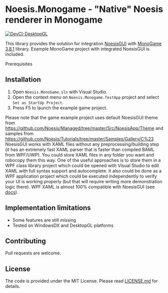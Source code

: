 Noesis.Monogame - "Native" Noesis renderer in Monogame
=============

[![DevCI-DesktopGL](https://github.com/ManoxCZ/Noesis.Monogame/actions/workflows/dotnet.yml/badge.svg)](https://github.com/ManoxCZ/Noesis.Monogame/actions/workflows/dotnet.yml)

This library provides the solution for integration [NoesisGUI](http://noesisengine.com) with [MonoGame 3.8.1](http://monogame.net) library.
Example MonoGame project with integrated NoesisGUI is included.

Prerequisites

Installation
-----
1. Open `Noesis.MonoGame.sln` with Visual Studio.
2. Open the context menu on `Noesis.Monogame.TestApp` project and select `Set as StartUp Project`.
3. Press F5 to launch the example game project.

Please note that the game example project uses default NoesisGUI theme from https://github.com/Noesis/Managed/tree/master/Src/NoesisApp/Theme and samples from https://github.com/Noesis/Tutorials/tree/master/Samples/Gallery/C%23 NoesisGUI works with XAML files without any preprocessing/building step (it has an extremely fast XAML parser that is faster than compiled BAML from WPF/UWP). You could store XAML files in any folder you want and robocopy them this way. One of the useful approaches is to store them in a WPF class library project which could be opened with Visual Studio to edit XAML with full syntax support and autocomplete. It also could be done as a WPF application project which could be executed independently to verify your UI is working properly (but that will require writing more demonstration logic there). WPF XAML is almost 100% compatible with NoesisGUI (see [docs](http://noesisengine.com/docs)).

Implementation limitations
-----
* Some features are still missing
* Tested on WindowsDX and DesktopGL platforms

Contributing
-----
Pull requests are welcome.

License
-----
The code is provided under the MIT License. Please read [LICENSE.md](LICENSE.md) for details.
